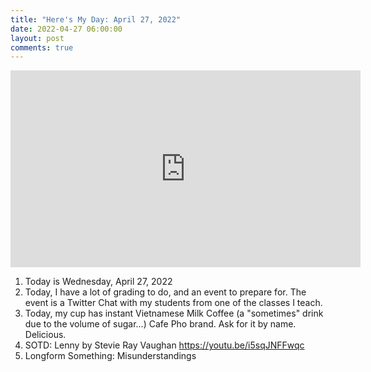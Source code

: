 ```yaml
---
title: "Here's My Day: April 27, 2022"
date: 2022-04-27 06:00:00
layout: post
comments: true
---
```


<iframe width="560" height="315" src="https://www.youtube.com/embed/3OhnrV8K6RU" title="YouTube video player" frameborder="0" allow="accelerometer; autoplay; clipboard-write; encrypted-media; gyroscope; picture-in-picture" allowfullscreen></iframe>



1. Today is Wednesday, April 27, 2022
2. Today, I have a lot of grading to do, and an event to prepare for. The event is a Twitter Chat with my students from one of the classes I teach.
3. Today, my cup has instant Vietnamese Milk Coffee (a "sometimes" drink due to the volume of sugar...) Cafe Pho brand. Ask for it by name. Delicious.
4. SOTD: Lenny by Stevie Ray Vaughan https://youtu.be/i5sqJNFFwqc
5. Longform Something: Misunderstandings